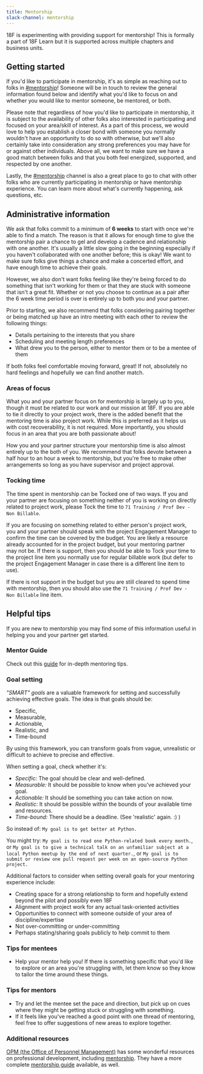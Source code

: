 ```yaml
---
title: Mentorship
slack-channel: mentorship
---
```


18F is experimenting with providing support for mentorship!  This is formally a part of 18F Learn but it is supported across multiple chapters and business units.

## Getting started

If you'd like to participate in mentorship, it's as simple as reaching out to folks in [#mentorship](https://gsa-tts.slack.com/messages/mentorship)!  Someone will be in touch to review the general information found below and identify what you'd like to focus on and whether you would like to mentor someone, be mentored, or both.

Please note that regardless of how you'd like to participate in mentorship, it is subject to the availability of other folks also interested in participating and focused on your area/skill of interest.  As a part of this process, we would love to help you establish a closer bond with someone you normally wouldn't have an opportunity to do so with otherwise, but we'll also certainly take into consideration any strong preferences you may have for or against other individuals.  Above all, we want to make sure we have a good match between folks and that you both feel energized, supported, and respected by one another.

Lastly, the [#mentorship](https://gsa-tts.slack.com/messages/mentorship) channel is also a great place to go to chat with other folks who are currently participating in mentorship or have mentorship experience.  You can learn more about what's currently happening, ask questions, etc.

## Administrative information

We ask that folks commit to a minimum of **6 weeks** to start with once we're able to find a match.  The reason is that it allows for enough time to give the mentorship pair a chance to gel and develop a cadence and relationship with one another.  It's usually a little slow going in the beginning especially if you haven't collaborated with one another before; this is okay!  We want to make sure folks give things a chance and make a concerted effort, and have enough time to achieve their goals.

However, we also don't want folks feeling like they're being forced to do something that isn't working for them or that they are stuck with someone that isn't a great fit.  Whether or not you choose to continue as a pair after the 6 week time period is over is entirely up to both you and your partner.

Prior to starting, we also recommend that folks considering pairing together or being matched up have an intro meeting with each other to review the following things:

* Details pertaining to the interests that you share
* Scheduling and meeting length preferences
* What drew you to the person, either to mentor them or to be a mentee of them

If both folks feel comfortable moving forward, great!  If not, absolutely no hard feelings and hopefully we can find another match.

### Areas of focus

What you and your partner focus on for mentorship is largely up to you, though it must be related to our work and our mission at 18F.  If you are able to tie it directly to your project work, there is the added benefit that the mentoring time is also project work.  While this is preferred as it helps us with cost recoverability, it is not required.  More importantly, you should focus in an area that you are both passionate about!

How you and your partner structure your mentorship time is also almost entirely up to the both of you.  We recommend that folks devote between a half hour to an hour a week to mentorship, but you're free to make other arrangements so long as you have supervisor and project approval.

### Tocking time

The time spent in mentorship can be Tocked one of two ways.  If you and your partner are focusing on something neither of you is working on directly related to project work, please Tock the time to  `71 Training / Prof Dev - Non Billable`.

If you are focusing on something related to either person's project work, you and your partner should speak with the project Engagement Manager to confirm the time can be covered by the budget.  You are likely a resource already accounted for in the project budget, but your mentoring partner may not be.  If there is support, then you should be able to Tock your time to the project line item you normally use for regular billable work (but defer to the project Engagement Manager in case there is a different line item to use).

If there is not support in the budget but you are still cleared to spend time with mentorship, then you should also use the `71 Training / Prof Dev - Non Billable` line item.

## Helpful tips

If you are new to mentorship you may find some of this information useful in helping you and your partner get started.

### Mentor Guide

Check out this [guide](https://drive.google.com/a/gsa.gov/file/d/0B7tsisHW8-MVTzdXTG8wOS01Q2c/view?usp=sharing) for in-depth mentoring tips.

### Goal setting

*"SMART" goals* are a valuable framework for setting and successfully achieving effective goals. The idea is that goals should be:

* Specific,
* Measurable,
* Actionable,
* Realistic, and
* Time-bound

By using this framework, you can transform goals from vague, unrealistic or difficult to achieve to precise and effective.

When setting a goal, check whether it's:

* *Specific:* The goal should be clear and well-defined.
* *Measurable:* It should be possible to know when you've achieved your goal.
* *Actionable:* It should be something you can take action on now.
* *Realistic:* It should be possible within the bounds of your available time and resources.
* *Time-bound:* There should be a deadline. (See 'realistic' again. :) )

So instead of:
`My goal is to get better at Python.`

You might try:
`My goal is to read one Python-related book every month.`, or
`My goal is to give a technical talk on an unfamiliar subject at a local Python meetup by the end of next quarter.`, or
`My goal is to submit or review one pull request per week on an open-source Python project.`

Additional factors to consider when setting overall goals for your mentoring experience include:

* Creating space for a strong relationship to form and hopefully extend beyond the pilot and possibly even 18F
* Alignment with project work for any actual task-oriented activities
* Opportunities to connect with someone outside of your area of discipline/expertise
* Not over-committing or under-committing
* Perhaps stating/sharing goals publicly to help commit to them

### Tips for mentees

* Help your mentor help you! If there is something specific that you'd like to explore or an area you're struggling with, let them know so they know to tailor the time around these things.

### Tips for mentors

* Try and let the mentee set the pace and direction, but pick up on cues where they might be getting stuck or struggling with something.
* If it feels like you've reached a good point with one thread of mentoring, feel free to offer suggestions of new areas to explore together.

### Additional resources

[OPM (the Office of Personnel Management)](https://www.opm.gov/) has some wonderful resources on professional development, including [mentorship](https://www.opm.gov/policy-data-oversight/training-and-development/career-development/#url=Mentoring).  They have a more complete [mentorship guide](https://www.opm.gov/policy-data-oversight/training-and-development/career-development/bestpractices-mentoring.pdf) available, as well.
